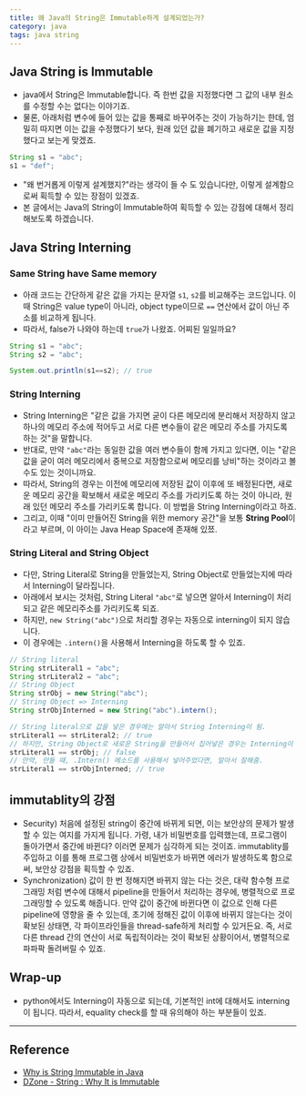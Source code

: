 ```yaml
---
title: 왜 Java의 String은 Immutable하게 설계되었는가?
category: java
tags: java string 
---
```


## Java String is Immutable

- java에서 String은 Immutable합니다. 즉 한번 값을 지정했다면 그 값의 내부 원소를 수정할 수는 없다는 이야기죠.
- 물론, 아래처럼 변수에 들어 있는 값을 통째로 바꾸어주는 것이 가능하기는 한데, 엄밀히 따지면 이는 값을 수정했다기 보다, 원래 있던 값을 폐기하고 새로운 값을 지정했다고 보는게 맞겠죠.

```java
String s1 = "abc";
s1 = "def";
```

- "왜 번거롭게 이렇게 설계했지?"라는 생각이 들 수 도 있습니다만, 이렇게 설계함으로써 획득할 수 있는 장점이 있겠죠.
- 본 글에서는 Java의 String이 Immutable하여 획득할 수 있는 강점에 대해서 정리해보도록 하겠습니다.

## Java String Interning

### Same String have Same memory

- 아래 코드는 간단하게 같은 값을 가지는 문자열 `s1`, `s2`를 비교해주는 코드입니다. 이 때 String은 value type이 아니라, object type이므로 `==` 연산에서 값이 아닌 주소를 비교하게 됩니다.
- 따라서, false가 나와야 하는데 `true`가 나왔죠. 어찌된 일일까요?

```java
String s1 = "abc";
String s2 = "abc";

System.out.println(s1==s2); // true
```

### String Interning

- String Interning은 "같은 값을 가지면 굳이 다른 메모리에 분리해서 저장하지 않고 하나의 메모리 주소에 적어두고 서로 다른 변수들이 같은 메모리 주소를 가지도록 하는 것"을 말합니다.
- 반대로, 만약 `"abc"`라는 동일한 값을 여러 변수들이 함께 가지고 있다면, 이는 "같은 값을 굳이 여러 메모리에서 중복으로 저장함으로써 메모리를 낭비"하는 것이라고 볼 수도 있는 것이니까요.
- 따라서, String의 경우는 이전에 메모리에 저장된 값이 이후에 또 배정된다면, 새로운 메모리 공간을 확보해서 새로운 메모리 주소를 가리키도록 하는 것이 아니라, 원래 있던 메모리 주소를 가리키도록 합니다. 이 방법을 String Interning이라고 하죠.
- 그리고, 이때 "이미 만들어진 String을 위한 memory 공간"을 보통 **String Pool**이라고 부르며, 이 아이는 Java Heap Space에 존재해 있쬬.

### String Literal and String Object

- 다만, String Literal로 String을 만들었는지, String Object로 만들었는지에 따라서 Interning이 달라집니다.
- 아래에서 보시는 것처럼, String Literal `"abc"`로 넣으면 알아서 Interning이 처리되고 같은 메모리주소를 가리키도록 되죠.
- 하지만, `new String("abc")`으로 처리할 경우는 자동으로 interning이 되지 않습니다. 
- 이 경우에는 `.intern()`을 사용해서 Interning을 하도록 할 수 있죠.

```java
// String literal
String strLiteral1 = "abc";
String strLiteral2 = "abc";
// String Object
String strObj = new String("abc");
// String Object => Interning
String strObjInterned = new String("abc").intern();

// String literal으로 값을 넣은 경우에는 알아서 String Interning이 됨.
strLiteral1 == strLiteral2; // true
// 하지만, String Object로 새로운 String을 만들어서 집어넣은 경우는 Interning이 안됨.
strLiteral1 == strObj; // false
// 만약, 만들 때, .Intern() 메소드를 사용해서 넣어주었다면, 알아서 잘해줌.
strLiteral1 == strObjInterned; // true
```

## immutablity의 강점

- Security) 처음에 설정된 string이 중간에 바뀌게 되면, 이는 보안상의 문제가 발생할 수 있는 여지를 가지게 됩니다. 가령, 내가 비밀번호를 입력했는데, 프로그램이 돌아가면서 중간에 바뀐다? 이러면 문제가 심각하게 되는 것이죠. immutablity를 주입하고 이를 통해 프로그램 상에서 비밀번호가 바뀌면 에러가 발생하도록 함으로써, 보안상 강점을 획득할 수 있죠.
- Synchronization) 값이 한 번 정해지면 바뀌지 않는 다는 것은, 대략 함수형 프로그래밍 처럼 변수에 대해서 pipeline을 만들어서 처리하는 경우에, 병렬적으로 프로그래밍할 수 있도록 해줍니다. 만약 값이 중간에 바뀐다면 이 값으로 인해 다른 pipeline에 영향을 줄 수 있는데, 초기에 정해진 값이 이후에 바뀌지 않는다는 것이 확보된 상태면, 각 파이프라인들을 thread-safe하게 처리할 수 있거든요. 즉, 서로 다른 thread 간의 연산이 서로 독립적이라는 것이 확보된 상황이어서, 병렬적으로 파파팍 돌려버릴 수 있죠.

## Wrap-up

- python에서도 Interning이 자동으로 되는데, 기본적인 int에 대해서도 interning이 됩니다. 따라서, equality check를 할 때 유의해야 하는 부분들이 있죠.

---

## Reference

- [Why is String Immutable in Java](https://www.baeldung.com/java-string-immutable)
- [DZone - String : Why It is Immutable](https://dzone.com/articles/string-why-it-is-immutable)